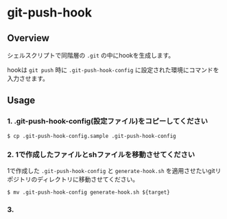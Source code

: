 # git-push-hook

## Overview

シェルスクリプトで同階層の `.git` の中にhookを生成します。

hookは `git push` 時に `.git-push-hook-config` に設定された環境にコマンドを入力させます。

## Usage

### 1. .git-push-hook-config(設定ファイル)をコピーしてください

```
$ cp .git-push-hook-config.sample .git-push-hook-config
```

### 2. 1で作成したファイルとshファイルを移動させてください

1で作成した `.git-push-hook-config` と `generate-hook.sh` を適用させたいgitリポジトリのディレクトリに移動させてください。

```
$ mv .git-push-hook-config generate-hook.sh ${target}
```

### 3. 
